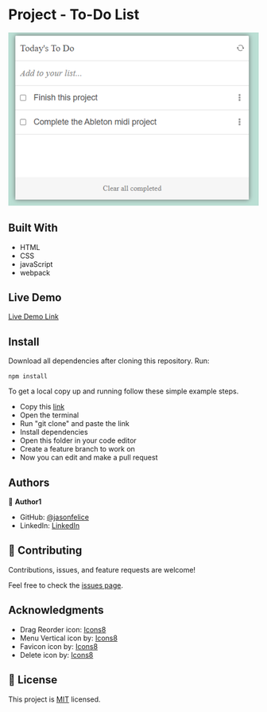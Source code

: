 # Project - To-Do List

![Preview](src/assets/preview/preview.png)

## Built With

- HTML
- CSS
- javaScript
- webpack

## Live Demo
[Live Demo Link](https://jasonfelice.github.io/To-Do-list/dist)

## Install

Download all dependencies after cloning this repository. Run:
```
npm install
```

To get a local copy up and running follow these simple example steps.
- Copy this [link](https://github.com/jasonfelice/To-Do-list)
- Open the terminal
- Run "git clone" and paste the link
- Install dependencies 
- Open this folder in your code editor
- Create a feature branch to work on
- Now you can edit and make a pull request

## Authors

👤 **Author1**

- GitHub: [@jasonfelice](https://github.com/jasonfelice)
- LinkedIn: [LinkedIn](https://www.linkedin.com/in/jason-felice-11a5a622b/)

## 🤝 Contributing

Contributions, issues, and feature requests are welcome!

Feel free to check the [issues page](../../issues/).

## Acknowledgments
- Drag Reorder icon: [Icons8](https://icons8.com/icon/99436/drag-reorder/)
- Menu Vertical icon by: [Icons8](https://icons8.com/icon/98963/menu-vertical/)
- Favicon icon by: [Icons8](https://icons8.com/icon/4528/to-do/)
- Delete icon by: [Icons8](https://icons8.com/icon/99961/delete/)

## 📝 License

This project is [MIT](./MIT.md) licensed.
